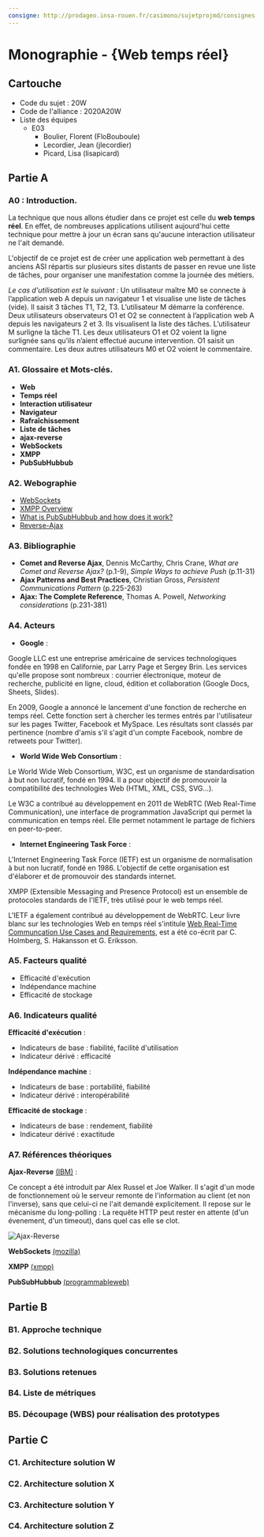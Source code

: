 ```yaml
---
consigne: http://prodageo.insa-rouen.fr/casimono/sujetprojmd/consignes.html
---
```

# Monographie - {Web temps réel}

## Cartouche

 - Code du sujet : 20W 
 - Code de l'alliance : 2020A20W
 - Liste des équipes
   - E03
     - Boulier, Florent (FloBouboule)
     - Lecordier, Jean (jlecordier)
     - Picard, Lisa (lisapicard)
  
## Partie A

### A0 : Introduction.

La technique que nous allons étudier dans ce projet est celle du **web temps réel**. En effet, de nombreuses applications utilisent aujourd'hui cette technique pour mettre à jour un écran sans qu'aucune interaction utilisateur ne l'ait demandé.

L'objectif de ce projet est de créer une application web permettant à des anciens ASI répartis sur plusieurs sites distants de passer en revue une liste de tâches, pour organiser une manifestation comme la journée des métiers.

*Le cas d'utilisation est le suivant :*
Un utilisateur maître M0 se connecte à l’application web A depuis un navigateur 1 et visualise une liste de tâches (vide).
Il saisit 3 tâches T1, T2, T3.
L’utilisateur M démarre la conférence.
Deux utilisateurs observateurs O1 et O2 se connectent à l’application web A depuis les navigateurs 2 et 3.
Ils visualisent la liste des tâches.
L’utilisateur M surligne la tâche T1.
Les deux utilisateurs O1 et O2 voient la ligne surlignée sans qu’ils n’aient effectué aucune intervention.
O1 saisit un commentaire.
Les deux autres utilisateurs M0 et O2 voient le commentaire.

### A1. Glossaire et Mots-clés.

* **Web**
* **Temps réel**
* **Interaction utilisateur**
* **Navigateur**
* **Rafraîchissement**
* **Liste de tâches**
* **ajax-reverse**
* **WebSockets**
* **XMPP**
* **PubSubHubbub**

### A2. Webographie

* [WebSockets](https://developer.mozilla.org/fr/docs/Web/API/WebSockets_API)
* [XMPP Overview](https://xmpp.org/about/technology-overview.html)
* [What is PubSubHubbub and how does it work?](https://www.programmableweb.com/news/what-pubsubhubbub-push-styled-api-and-how-does-it-work/analysis/2017/04/03)
* [Reverse-Ajax](https://www.ibm.com/developerworks/library/wa-reverseajax1/index.html)

### A3. Bibliographie

* **Comet and Reverse Ajax**, Dennis McCarthy, Chris Crane, *What are Comet and Reverse Ajax?* (p.1-9), *Simple Ways to achieve Push* (p.11-31)
* **Ajax Patterns and Best Practices**, Christian Gross, *Persistent Communications Pattern* (p.225-263)
* **Ajax: The Complete Reference**, Thomas A. Powell, *Networking considerations* (p.231-381)

### A4. Acteurs

* **Google** :

Google LLC est une entreprise américaine de services technologiques fondée en 1998 en Californie, par Larry Page et Sergey Brin. Les services qu'elle propose sont nombreux : courrier électronique, moteur de recherche, publicité en ligne, cloud, édition et collaboration (Google Docs, Sheets, Slides).

En 2009, Google a annoncé le lancement d'une fonction de recherche en temps réel. Cette fonction sert à chercher les termes entrés par l'utilisateur sur les pages Twitter, Facebook et MySpace. Les résultats sont classés par pertinence (nombre d'amis s'il s'agit d'un compte Facebook, nombre de retweets pour Twitter).

* **World Wide Web Consortium** :

Le World Wide Web Consortium, W3C, est un organisme de standardisation à but non lucratif, fondé en 1994. Il a pour objectif de promouvoir la compatibilité des technologies Web (HTML, XML, CSS, SVG...).

Le W3C a contribué au développement en 2011 de WebRTC (Web Real-Time Communication), une interface de programmation JavaScript qui permet la communication en temps réel. Elle permet notamment le partage de fichiers en peer-to-peer.

* **Internet Engineering Task Force** :

L'Internet Engineering Task Force (IETF) est un organisme de normalisation à but non lucratif, fondé en 1986. L'objectif de cette organisation est d'élaborer et de promouvoir des standards internet.

XMPP (Extensible Messaging and Presence Protocol) est un ensemble de protocoles standards de l'IETF, très utilisé pour le web temps réel.

L'IETF a également contribué au développement de WebRTC. Leur livre blanc sur les technologies Web en temps réel s'intitule [Web Real-Time Communcation Use Cases and Requirements](https://www.rfc-editor.org/info/rfc7478), est a été co-écrit par C. Holmberg, S. Hakansson et G. Eriksson.

### A5. Facteurs qualité

* Efficacité d'exécution
* Indépendance machine
* Efficacité de stockage

### A6. Indicateurs qualité

**Efficacité d'exécution** :

* Indicateurs de base : fiabilité, facilité d'utilisation
* Indicateur dérivé : efficacité

**Indépendance machine** :

* Indicateurs de base : portabilité, fiabilité
* Indicateur dérivé : interopérabilité

**Efficacité de stockage** :

* Indicateurs de base : rendement, fiabilité
* Indicateur dérivé : exactitude

### A7. Références théoriques

**Ajax-Reverse** [(IBM)](https://www.ibm.com/developerworks/library/wa-reverseajax1/index.html) :

Ce concept a été introduit par Alex Russel et Joe Walker. Il s'agit d'un mode de fonctionnement où le serveur remonte de l'information au client (et non l'inverse), sans que celui-ci ne l'ait demandé explicitement. Il repose sur le mécanisme du long-polling : La requête HTTP peut rester en attente (d'un évenement, d'un timeout), dans quel cas elle se clot.

![Ajax-Reverse](https://www.ibm.com/developerworks/library/wa-reverseajax1/fig01.gif)

**WebSockets** [(mozilla)](https://developer.mozilla.org/fr/docs/Web/API/WebSockets_API)

**XMPP** [(xmpp)](https://xmpp.org/about/technology-overview.html)

**PubSubHubbub** [(programmableweb)](https://www.programmableweb.com/news/what-pubsubhubbub-push-styled-api-and-how-does-it-work/analysis/2017/04/03)

## Partie B

### B1. Approche technique

### B2. Solutions technologiques concurrentes

### B3. Solutions retenues

### B4. Liste de métriques

### B5. Découpage (WBS) pour réalisation des prototypes

## Partie C

### C1. Architecture solution W

### C2. Architecture solution X

### C3. Architecture solution Y

### C4. Architecture solution Z
